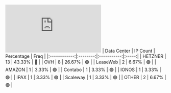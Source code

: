 ![Diagramm](https://github.com/obajay/StateSync-snapshots/blob/main/Projects/AndromedaProtocol/1/README.md)
| Data Center | IP Count | Percentage | Freq |
|:------------:|:--------:|:-----------:|:-----:|
| HETZNER | 13 | 43.33% | 🔴 |
| OVH | 8 | 26.67% | 🟢 |
| LeaseWeb | 2 | 6.67% | 🟢 |
| AMAZON | 1 | 3.33% | 🟢 |
| Contabo | 1 | 3.33% | 🟢 |
| IONOS | 1 | 3.33% | 🟢 |
| IPAX | 1 | 3.33% | 🟢 |
| Scaleway | 1 | 3.33% | 🟢 |
| OTHER | 2 | 6.67% | 🟢 |